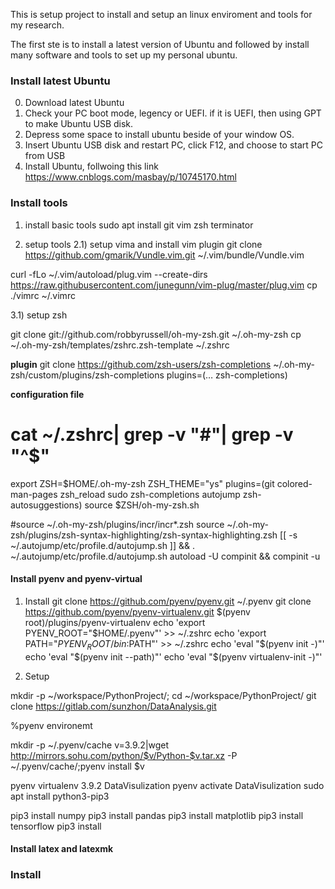 This is setup project to install and setup an linux enviroment and tools for my research.

The first ste is to install a latest version of Ubuntu and followed by install many software and tools to set up my personal ubuntu.

### Install latest Ubuntu
0) Download latest Ubuntu
1) Check your PC boot mode, legency or UEFI. if it is UEFI, then using GPT to make Ubuntu USB disk.
2) Depress some space to install ubuntu beside of your window OS.
3)  Insert Ubuntu USB disk and restart PC, click F12, and choose to start PC from USB
4) Install Ubuntu, follwoing this link https://www.cnblogs.com/masbay/p/10745170.html



### Install tools

1) install basic tools
sudo apt install git vim zsh terminator

2) setup tools
2.1) setup vima and install vim plugin
git clone https://github.com/gmarik/Vundle.vim.git ~/.vim/bundle/Vundle.vim

curl -fLo ~/.vim/autoload/plug.vim --create-dirs \
    https://raw.githubusercontent.com/junegunn/vim-plug/master/plug.vim
cp ./vimrc ~/.vimrc

3.1) setup zsh

git clone git://github.com/robbyrussell/oh-my-zsh.git ~/.oh-my-zsh
cp ~/.oh-my-zsh/templates/zshrc.zsh-template ~/.zshrc


**plugin**
git clone https://github.com/zsh-users/zsh-completions ~/.oh-my-zsh/custom/plugins/zsh-completions
plugins=(… zsh-completions)

**configuration file**
# cat ~/.zshrc| grep -v "#"| grep -v "^$"
export ZSH=$HOME/.oh-my-zsh
ZSH_THEME="ys"
plugins=(git   colored-man-pages  zsh_reload sudo zsh-completions autojump zsh-autosuggestions)
source $ZSH/oh-my-zsh.sh

#source ~/.oh-my-zsh/plugins/incr/incr*.zsh
source ~/.oh-my-zsh/plugins/zsh-syntax-highlighting/zsh-syntax-highlighting.zsh
[[ -s ~/.autojump/etc/profile.d/autojump.sh ]] && . ~/.autojump/etc/profile.d/autojump.sh
autoload -U compinit && compinit -u


#### Install pyenv and pyenv-virtual 

1) Install 
git clone https://github.com/pyenv/pyenv.git ~/.pyenv
git clone https://github.com/pyenv/pyenv-virtualenv.git $(pyenv root)/plugins/pyenv-virtualenv
echo 'export PYENV_ROOT="$HOME/.pyenv"' >> ~/.zshrc
echo 'export PATH="$PYENV_ROOT/bin:$PATH"' >> ~/.zshrc
echo 'eval "$(pyenv init -)"'
echo 'eval "$(pyenv init --path)"'
echo 'eval "$(pyenv virtualenv-init -)"'

2) Setup

mkdir -p ~/workspace/PythonProject/; cd ~/workspace/PythonProject/
git clone https://gitlab.com/sunzhon/DataAnalysis.git

%pyenv environemt

mkdir -p ~/.pyenv/cache
v=3.9.2|wget http://mirrors.sohu.com/python/$v/Python-$v.tar.xz -P ~/.pyenv/cache/;pyenv install $v

pyenv virtualenv 3.9.2 DataVisulization
pyenv activate DataVisulization
sudo apt install python3-pip3

pip3 install numpy
pip3 install pandas
pip3 install matplotlib
pip3 install tensorflow
pip3 install 

#### Install latex and latexmk 



### Install 
